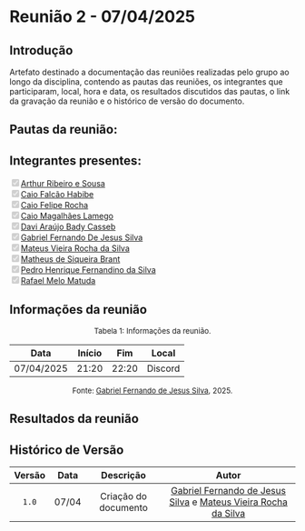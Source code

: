 # Reunião 2 - 07/04/2025

## Introdução

Artefato destinado a documentação das reuniões realizadas pelo grupo ao longo da disciplina, contendo as pautas das reuniões, os integrantes que participaram, local, hora e data, os resultados discutidos das pautas, o link da gravação da reunião e o histórico de versão do documento. 

## Pautas da reunião:


## Integrantes presentes:

<label><input type="checkbox" checked disabled>[Arthur Ribeiro e Sousa][artrsousa1]</label><br>
<label><input type="checkbox" checked disabled>[Caio Falcão Habibe][CaioHabibe]</label><br>
<label><input type="checkbox" checked disabled>[Caio Felipe Rocha][caio-felipee]</label><br>
<label><input type="checkbox" checked disabled>[Caio Magalhães Lamego][caiolamego]</label><br>
<label><input type="checkbox" checked disabled>[Davi Araújo Bady Casseb][dcasseb]</label><br>
<label><input type="checkbox" checked disabled>[Gabriel Fernando De Jesus Silva][MMcLovin]</label><br>
<label><input type="checkbox" checked disabled>[Mateus Vieira Rocha da Silva][mateusvrs]</label><br>
<label><input type="checkbox" checked disabled>[Matheus de Siqueira Brant][MatheussBrant]</label><br>
<label><input type="checkbox" checked disabled>[Pedro Henrique Fernandino da Silva][PedroHenrique061]</label><br>
<label><input type="checkbox" checked disabled>[Rafael Melo Matuda][rmatuda]</label><br>

## Informações da reunião

<font size="2" > <p style="text-align: center"> Tabela 1: Informações da reunião. </p> </font>

<center>

| Data | Início | Fim | Local |
| ---- | ------ | --- | ----- |
| 07/04/2025 | 21:20  | 22:20 | Discord |

</center>

<font size="2" > <p style="text-align: center"> Fonte: [Gabriel Fernando de Jesus Silva][MMcLovin], 2025. </p> </font>

## Resultados da reunião

## Histórico de Versão

| Versão | Data | Descrição | Autor | 
| :----: | :--: | :-------: | :---: | 
| `1.0`| 07/04 | Criação do documento| [Gabriel Fernando de Jesus Silva][MMcLovin] e [Mateus Vieira Rocha da Silva][mateusvrs] |  

[artrsousa1]: https://github.com/artrsousa1  
[CaioHabibe]: https://github.com/CaioHabibe  
[caio-felipee]: https://github.com/caio-felipee  
[caiolamego]: https://github.com/caiolamego  
[dcasseb]: https://github.com/dcasseb  
[MMcLovin]: https://github.com/MMcLovin  
[mateusvrs]: https://github.com/mateusvrs  
[MatheussBrant]: https://github.com/MatheussBrant  
[PedroHenrique061]: https://github.com/PedroHenrique061  
[rmatuda]: https://github.com/rmatuda  
